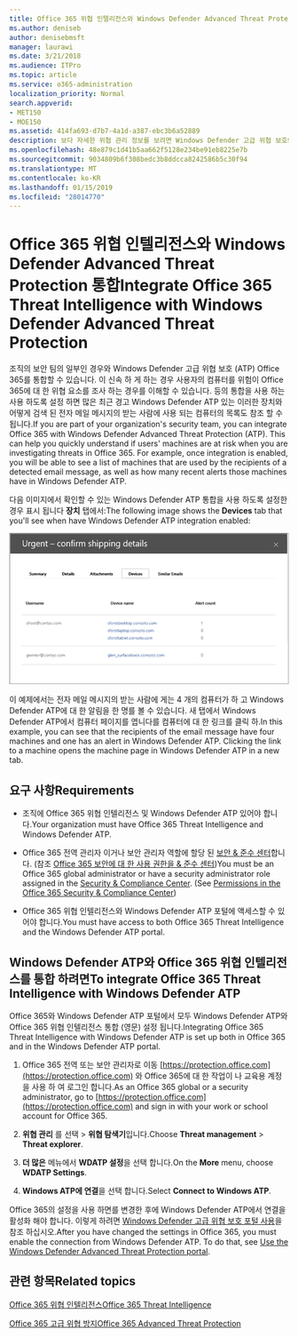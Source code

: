```yaml
---
title: Office 365 위협 인텔리전스와 Windows Defender Advanced Threat Protection 통합
ms.author: deniseb
author: denisebmsft
manager: laurawi
ms.date: 3/21/2018
ms.audience: ITPro
ms.topic: article
ms.service: o365-administration
localization_priority: Normal
search.appverid:
- MET150
- MOE150
ms.assetid: 414fa693-d7b7-4a1d-a387-ebc3b6a52889
description: 보다 자세한 위협 관리 정보를 보려면 Windows Defender 고급 위협 보호와 Office 365 고급 위협 보호를 통합 합니다.
ms.openlocfilehash: 48e879c1d41b5aa662f5128e234be91eb8225e7b
ms.sourcegitcommit: 9034809b6f308bedc3b8ddcca8242586b5c30f94
ms.translationtype: MT
ms.contentlocale: ko-KR
ms.lasthandoff: 01/15/2019
ms.locfileid: "28014770"
---
```

# <a name="integrate-office-365-threat-intelligence-with-windows-defender-advanced-threat-protection"></a><span data-ttu-id="64635-103">Office 365 위협 인텔리전스와 Windows Defender Advanced Threat Protection 통합</span><span class="sxs-lookup"><span data-stu-id="64635-103">Integrate Office 365 Threat Intelligence with Windows Defender Advanced Threat Protection</span></span>

<span data-ttu-id="64635-p101">조직의 보안 팀의 일부인 경우와 Windows Defender 고급 위협 보호 (ATP) Office 365를 통합할 수 있습니다. 이 신속 하 게 하는 경우 사용자의 컴퓨터를 위험이 Office 365에 대 한 위협 요소를 조사 하는 경우를 이해할 수 있습니다. 등의 통합을 사용 하는 사용 하도록 설정 하면 많은 최근 경고 Windows Defender ATP 있는 이러한 장치와 어떻게 검색 된 전자 메일 메시지의 받는 사람에 사용 되는 컴퓨터의 목록도 참조 할 수 됩니다.</span><span class="sxs-lookup"><span data-stu-id="64635-p101">If you are part of your organization's security team, you can integrate Office 365 with Windows Defender Advanced Threat Protection (ATP). This can help you quickly understand if users' machines are at risk when you are investigating threats in Office 365. For example, once integration is enabled, you will be able to see a list of machines that are used by the recipients of a detected email message, as well as how many recent alerts those machines have in Windows Defender ATP.</span></span>
  
<span data-ttu-id="64635-107">다음 이미지에서 확인할 수 있는 Windows Defender ATP 통합을 사용 하도록 설정한 경우 표시 됩니다 **장치** 탭에서:</span><span class="sxs-lookup"><span data-stu-id="64635-107">The following image shows the **Devices** tab that you'll see when have Windows Defender ATP integration enabled:</span></span> 
  
![Windows Defender ATP 사용 하는 경우 알림 사용 하는 컴퓨터의 목록을 볼 수 있습니다.](media/fec928ea-8f0c-44d7-80b9-a2e0a8cd4e89.PNG)
  
<span data-ttu-id="64635-p102">이 예제에서는 전자 메일 메시지의 받는 사람에 게는 4 개의 컴퓨터가 하 고 Windows Defender ATP에 대 한 알림을 한 명를 볼 수 있습니다. 새 탭에서 Windows Defender ATP에서 컴퓨터 페이지를 엽니다를 컴퓨터에 대 한 링크를 클릭 하.</span><span class="sxs-lookup"><span data-stu-id="64635-p102">In this example, you can see that the recipients of the email message have four machines and one has an alert in Windows Defender ATP. Clicking the link to a machine opens the machine page in Windows Defender ATP in a new tab.</span></span>
  
## <a name="requirements"></a><span data-ttu-id="64635-111">요구 사항</span><span class="sxs-lookup"><span data-stu-id="64635-111">Requirements</span></span>

- <span data-ttu-id="64635-112">조직에 Office 365 위협 인텔리전스 및 Windows Defender ATP 있어야 합니다.</span><span class="sxs-lookup"><span data-stu-id="64635-112">Your organization must have Office 365 Threat Intelligence and Windows Defender ATP.</span></span>
    
- <span data-ttu-id="64635-p103">Office 365 전역 관리자 이거나 보안 관리자 역할에 할당 된 [보안 &amp; 준수 센터](https://protection.office.com)합니다. (참조 [Office 365 보안에 대 한 사용 권한을 &amp; 준수 센터](permissions-in-the-security-and-compliance-center.md))</span><span class="sxs-lookup"><span data-stu-id="64635-p103">You must be an Office 365 global administrator or have a security administrator role assigned in the [Security &amp; Compliance Center](https://protection.office.com). (See [Permissions in the Office 365 Security &amp; Compliance Center](permissions-in-the-security-and-compliance-center.md))</span></span>
    
- <span data-ttu-id="64635-115">Office 365 위협 인텔리전스와 Windows Defender ATP 포털에 액세스할 수 있어야 합니다.</span><span class="sxs-lookup"><span data-stu-id="64635-115">You must have access to both Office 365 Threat Intelligence and the Windows Defender ATP portal.</span></span>
    
## <a name="to-integrate-office-365-threat-intelligence-with-windows-defender-atp"></a><span data-ttu-id="64635-116">Windows Defender ATP와 Office 365 위협 인텔리전스를 통합 하려면</span><span class="sxs-lookup"><span data-stu-id="64635-116">To integrate Office 365 Threat Intelligence with Windows Defender ATP</span></span>

<span data-ttu-id="64635-117">Office 365와 Windows Defender ATP 포털에서 모두 Windows Defender ATP와 Office 365 위협 인텔리전스 통합 (영문) 설정 됩니다.</span><span class="sxs-lookup"><span data-stu-id="64635-117">Integrating Office 365 Threat Intelligence with Windows Defender ATP is set up both in Office 365 and in the Windows Defender ATP portal.</span></span>
  
1. <span data-ttu-id="64635-118">Office 365 전역 또는 보안 관리자로 이동 [https://protection.office.com](https://protection.office.com) 와 Office 365에 대 한 작업이 나 교육용 계정을 사용 하 여 로그인 합니다.</span><span class="sxs-lookup"><span data-stu-id="64635-118">As an Office 365 global or a security administrator, go to [https://protection.office.com](https://protection.office.com) and sign in with your work or school account for Office 365.</span></span> 
    
2. <span data-ttu-id="64635-119">**위협 관리** 를 선택 \> **위협 탐색기**입니다.</span><span class="sxs-lookup"><span data-stu-id="64635-119">Choose **Threat management** \> **Threat explorer**.</span></span>
    
3. <span data-ttu-id="64635-120">**더 많은** 메뉴에서 **WDATP 설정**을 선택 합니다.</span><span class="sxs-lookup"><span data-stu-id="64635-120">On the **More** menu, choose **WDATP Settings**.</span></span>
    
4. <span data-ttu-id="64635-121">**Windows ATP에 연결**을 선택 합니다.</span><span class="sxs-lookup"><span data-stu-id="64635-121">Select **Connect to Windows ATP**.</span></span>
    
<span data-ttu-id="64635-p104">Office 365의 설정을 사용 하면를 변경한 후에 Windows Defender ATP에서 연결을 활성화 해야 합니다. 이렇게 하려면 [Windows Defender 고급 위협 보호 포털 사용](https://go.microsoft.com/fwlink/?linkid=859690)을 참조 하십시오.</span><span class="sxs-lookup"><span data-stu-id="64635-p104">After you have changed the settings in Office 365, you must enable the connection from Windows Defender ATP. To do that, see [Use the Windows Defender Advanced Threat Protection portal](https://go.microsoft.com/fwlink/?linkid=859690).</span></span>
  
## <a name="related-topics"></a><span data-ttu-id="64635-124">관련 항목</span><span class="sxs-lookup"><span data-stu-id="64635-124">Related topics</span></span>

[<span data-ttu-id="64635-125">Office 365 위협 인텔리전스</span><span class="sxs-lookup"><span data-stu-id="64635-125">Office 365 Threat Intelligence</span></span>](office-365-ti.md)
  
[<span data-ttu-id="64635-126">Office 365 고급 위협 방지</span><span class="sxs-lookup"><span data-stu-id="64635-126">Office 365 Advanced Threat Protection</span></span>](office-365-atp.md)
  


